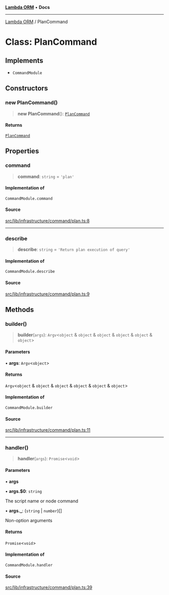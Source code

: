 [**Lambda ORM**](../README.md) • **Docs**

***

[Lambda ORM](../README.md) / PlanCommand

# Class: PlanCommand

## Implements

- `CommandModule`

## Constructors

### new PlanCommand()

> **new PlanCommand**(): [`PlanCommand`](PlanCommand.md)

#### Returns

[`PlanCommand`](PlanCommand.md)

## Properties

### command

> **command**: `string` = `'plan'`

#### Implementation of

`CommandModule.command`

#### Source

[src/lib/infrastructure/command/plan.ts:8](https://github.com/lambda-orm/lambdaorm-cli/blob/d5554afc4e4763ea3d1d8e820758bddace551b98/src/lib/infrastructure/command/plan.ts#L8)

***

### describe

> **describe**: `string` = `'Return plan execution of query'`

#### Implementation of

`CommandModule.describe`

#### Source

[src/lib/infrastructure/command/plan.ts:9](https://github.com/lambda-orm/lambdaorm-cli/blob/d5554afc4e4763ea3d1d8e820758bddace551b98/src/lib/infrastructure/command/plan.ts#L9)

## Methods

### builder()

> **builder**(`args`): `Argv`\<`object` & `object` & `object` & `object` & `object` & `object`\>

#### Parameters

• **args**: `Argv`\<`object`\>

#### Returns

`Argv`\<`object` & `object` & `object` & `object` & `object` & `object`\>

#### Implementation of

`CommandModule.builder`

#### Source

[src/lib/infrastructure/command/plan.ts:11](https://github.com/lambda-orm/lambdaorm-cli/blob/d5554afc4e4763ea3d1d8e820758bddace551b98/src/lib/infrastructure/command/plan.ts#L11)

***

### handler()

> **handler**(`args`): `Promise`\<`void`\>

#### Parameters

• **args**

• **args.$0**: `string`

The script name or node command

• **args.\_**: (`string` \| `number`)[]

Non-option arguments

#### Returns

`Promise`\<`void`\>

#### Implementation of

`CommandModule.handler`

#### Source

[src/lib/infrastructure/command/plan.ts:39](https://github.com/lambda-orm/lambdaorm-cli/blob/d5554afc4e4763ea3d1d8e820758bddace551b98/src/lib/infrastructure/command/plan.ts#L39)
